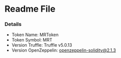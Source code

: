# Readme File

### Details
* Token Name: MRToken
* Token Symbol: MRT
* Version Truffle: Truffle v5.0.13
* Version OpenZeppelin:  openzeppelin-solidity@2.1.3
